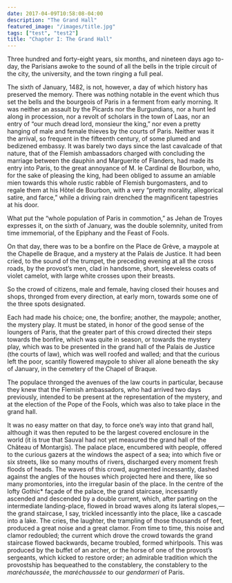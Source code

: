 ```yaml
---
date: 2017-04-09T10:58:08-04:00
description: "The Grand Hall"
featured_image: "/images/title.jpg"
tags: ["test", "test2"]
title: "Chapter I: The Grand Hall"
---
```


Three hundred and forty-eight years, six months, and nineteen days ago
to-day, the Parisians awoke to the sound of all the bells in the triple
circuit of the city, the university, and the town ringing a full peal.

The sixth of January, 1482, is not, however, a day of which history has
preserved the memory. There was nothing notable in the event which thus
set the bells and the bourgeois of Paris in a ferment from early morning.
It was neither an assault by the Picards nor the Burgundians, nor a hunt
led along in procession, nor a revolt of scholars in the town of Laas, nor
an entry of “our much dread lord, monsieur the king,” nor even a pretty
hanging of male and female thieves by the courts of Paris. Neither was it
the arrival, so frequent in the fifteenth century, of some plumed and
bedizened embassy. It was barely two days since the last cavalcade of that
nature, that of the Flemish ambassadors charged with concluding the
marriage between the dauphin and Marguerite of Flanders, had made its
entry into Paris, to the great annoyance of M. le Cardinal de Bourbon,
who, for the sake of pleasing the king, had been obliged to assume an
amiable mien towards this whole rustic rabble of Flemish burgomasters, and
to regale them at his Hôtel de Bourbon, with a very “pretty morality,
allegorical satire, and farce,” while a driving rain drenched the
magnificent tapestries at his door.

What put the “whole population of Paris in commotion,” as Jehan de Troyes
expresses it, on the sixth of January, was the double solemnity, united
from time immemorial, of the Epiphany and the Feast of Fools.

On that day, there was to be a bonfire on the Place de Grève, a maypole at
the Chapelle de Braque, and a mystery at the Palais de Justice. It had
been cried, to the sound of the trumpet, the preceding evening at all the
cross roads, by the provost’s men, clad in handsome, short, sleeveless
coats of violet camelot, with large white crosses upon their breasts.

So the crowd of citizens, male and female, having closed their houses and
shops, thronged from every direction, at early morn, towards some one of
the three spots designated.

Each had made his choice; one, the bonfire; another, the maypole; another,
the mystery play. It must be stated, in honor of the good sense of the
loungers of Paris, that the greater part of this crowd directed their
steps towards the bonfire, which was quite in season, or towards the
mystery play, which was to be presented in the grand hall of the Palais de
Justice (the courts of law), which was well roofed and walled; and that
the curious left the poor, scantily flowered maypole to shiver all alone
beneath the sky of January, in the cemetery of the Chapel of Braque.

The populace thronged the avenues of the law courts in particular, because
they knew that the Flemish ambassadors, who had arrived two days
previously, intended to be present at the representation of the mystery,
and at the election of the Pope of the Fools, which was also to take place
in the grand hall.

It was no easy matter on that day, to force one’s way into that grand
hall, although it was then reputed to be the largest covered enclosure in
the world (it is true that Sauval had not yet measured the grand hall of
the Château of Montargis). The palace place, encumbered with people,
offered to the curious gazers at the windows the aspect of a sea; into
which five or six streets, like so many mouths of rivers, discharged every
moment fresh floods of heads. The waves of this crowd, augmented
incessantly, dashed against the angles of the houses which projected here
and there, like so many promontories, into the irregular basin of the
place. In the centre of the lofty Gothic* façade of the palace, the grand
staircase, incessantly ascended and descended by a double current, which,
after parting on the intermediate landing-place, flowed in broad waves
along its lateral slopes,—the grand staircase, I say, trickled
incessantly into the place, like a cascade into a lake. The cries, the
laughter, the trampling of those thousands of feet, produced a great noise
and a great clamor. From time to time, this noise and clamor redoubled;
the current which drove the crowd towards the grand staircase flowed
backwards, became troubled, formed whirlpools. This was produced by the
buffet of an archer, or the horse of one of the provost’s sergeants, which
kicked to restore order; an admirable tradition which the provostship has
bequeathed to the constablery, the constablery to the _maréchaussée_,
the _maréchaussée_ to our _gendarmeri_ of Paris.
